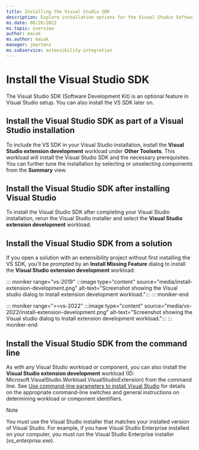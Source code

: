 ```yaml
---
title: Installing the Visual Studio SDK
description: Explore installation options for the Visual Studio Software Development Kit, including during Visual Studio installation.
ms.date: 08/26/2022
ms.topic: overview
author: maiak
ms.author: maiak
manager: jmartens
ms.subservice: extensibility-integration
---
```

# Install the Visual Studio SDK


The Visual Studio SDK (Software Development Kit) is an optional feature in Visual Studio setup. You can also install the VS SDK later on.

## Install the Visual Studio SDK as part of a Visual Studio installation

To include the VS SDK in your Visual Studio installation, install the **Visual Studio extension development** workload under **Other Toolsets**. This workload will install the Visual Studio SDK and the necessary prerequisites. You can further tune the installation by selecting or unselecting components from the **Summary** view.

## Install the Visual Studio SDK after installing Visual Studio

To install the Visual Studio SDK after completing your Visual Studio installation, rerun the Visual Studio installer and select the **Visual Studio extension development** workload.

## Install the Visual Studio SDK from a solution

If you open a solution with an extensibility project without first installing the VS SDK, you'll be prompted by an **Install Missing Feature** dialog to install the **Visual Studio extension development** workload:

::: moniker range="vs-2019"
:::image type="content" source="media/install-extension-development.png" alt-text="Screenshot showing the Visual studio dialog to Install extension development workload.":::
::: moniker-end

::: moniker range=">=vs-2022"
:::image type="content" source="media/vs-2022/install-extension-development.png" alt-text="Screenshot showing the Visual studio dialog to Install extension development workload.":::
::: moniker-end

## Install the Visual Studio SDK from the command line

As with any Visual Studio workload or component, you can also install the **Visual Studio extension development** workload (ID: Microsoft.VisualStudio.Workload.VisualStudioExtension) from the command line. See [Use command-line parameters to install Visual Studio](../install/use-command-line-parameters-to-install-visual-studio.md) for details on the appropriate command-line switches and general instructions on determining workload or component identifiers.

> [!NOTE]
> You must use the Visual Studio installer that matches your installed version of Visual Studio. For example, if you have Visual Studio Enterprise installed on your computer, you must run the Visual Studio Enterprise installer (*vs_enterprise.exe*).

